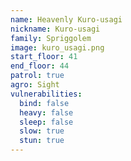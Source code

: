 ```yaml
---
name: Heavenly Kuro-usagi
nickname: Kuro-usagi
family: Spriggolem
image: kuro_usagi.png
start_floor: 41
end_floor: 44
patrol: true
agro: Sight
vulnerabilities:
  bind: false
  heavy: false
  sleep: false
  slow: true
  stun: true
---
```

